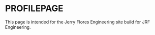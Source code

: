 # PROFILEPAGE

This page is intended for the Jerry Flores Engineering site build for JRF Engineering.



